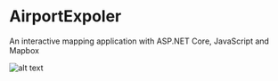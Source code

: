 # AirportExpoler
An interactive mapping application with ASP.NET Core, JavaScript and Mapbox

![alt text](/C:/Users/NickStavrou/source/repos/AirportExpoler/AirportExpoler/wwwroot/Untitled.png?raw=true "AirportExplorer")

